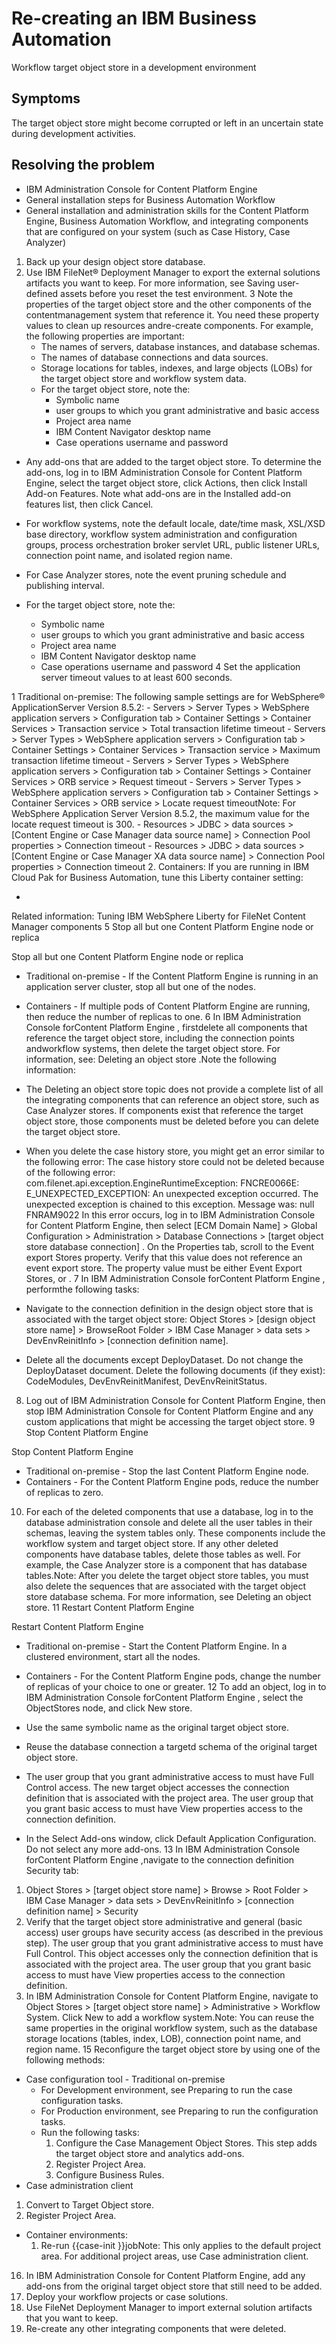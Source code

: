 # Re-creating an IBM Business Automation
Workflow target object store in a
development environment

## Symptoms

The target object store might become corrupted or left
in an uncertain state during development activities.

## Resolving the problem

- IBM Administration Console for
Content Platform Engine
- General installation steps for Business Automation Workflow
- General installation and administration skills for the Content Platform Engine, Business Automation Workflow, and integrating
components that are configured on your system (such as Case History, Case Analyzer)

1. Back up your design object store database.
2. Use IBM
FileNet® Deployment Manager to export the
external solutions artifacts you want to keep. For more information, see Saving user-defined assets before you reset the test environment.
3 Note the properties of the target object store and the other components of the contentmanagement system that reference it. You need these property values to clean up resources andre-create components. For example, the following properties are important:
    - The names of servers, database instances, and database schemas.
    - The names of database connections and data sources.
    - Storage locations for tables, indexes, and large objects (LOBs) for the target object store and
workflow system data.
    - For the target object store, note the:
        - Symbolic name
        - user groups to which you grant administrative and basic access
        - Project area name
        - IBM Content
Navigator
desktop name
        - Case operations username and password
- Any add-ons that are added to the target object store. To determine the add-ons, log in to
IBM Administration Console for
Content Platform Engine, select the
target object store, click Actions, then click Install Add-on
Features. Note what add-ons are in the Installed add-on features list, then click
Cancel.
- For workflow systems, note the default locale, date/time mask, XSL/XSD base directory, workflow
system administration and configuration groups, process orchestration broker servlet URL, public
listener URLs, connection point name, and isolated region name.
- For Case Analyzer stores, note the event pruning schedule and publishing interval.

- For the target object store, note the:
    - Symbolic name
    - user groups to which you grant administrative and basic access
    - Project area name
    - IBM Content Navigator desktop name
    - Case operations username and password
4 Set the application server timeout values to at least 600 seconds.

1 Traditional on-premise: The following sample settings are for WebSphere® ApplicationServer Version 8.5.2:
    - Servers > Server
Types > WebSphere application servers > Configuration
tab > Container Settings > Container
Services > Transaction service > Total transaction lifetime
timeout
    - Servers > Server
Types > WebSphere application servers > Configuration
tab > Container Settings > Container
Services > Transaction service > Maximum transaction
lifetime timeout
    - Servers > Server
Types > WebSphere application servers > Configuration
tab > Container Settings > Container
Services > ORB service > Request
timeout
    - Servers > Server
Types > WebSphere application servers > Configuration
tab > Container Settings > Container
Services > ORB service > Locate request
timeoutNote: For WebSphere Application
Server Version 8.5.2, the maximum
value for the locate request timeout is 300.
    - Resources > JDBC > data sources >  [Content Engine or Case Manager data source name]  > Connection Pool properties > Connection timeout
    - Resources > JDBC > data sources >  [Content Engine or Case Manager XA data source name] > Connection Pool properties > Connection timeout
2. Containers: If you are running in IBM Cloud Pak for Business
Automation, tune this Liberty container setting:

- <server>
<transaction
clientInactivityTimeout=1800s 
propogatedOrBMTTranLifetimeTimeout=1800s 
totalTranLifetimeTimeout=1800s
/>
</server>
Related information: Tuning IBM
WebSphere Liberty for FileNet Content
Manager
components
5 Stop all but one Content Platform Engine node or replica

Stop all but one Content Platform Engine
node or replica

- Traditional on-premise - If the Content Platform Engine is running in an application
server cluster, stop all but one of the nodes.
- Containers - If multiple pods of Content Platform Engine are running, then reduce the
number of replicas to one.
6 In IBM Administration Console forContent Platform Engine , firstdelete all components that reference the target object store, including the connection points andworkflow systems, then delete the target object store. For information, see: Deleting an object store .Note the following information:

- The Deleting an object store topic does not provide a complete list of all the integrating
components that can reference an object store, such as Case Analyzer stores. If components exist
that reference the target object store, those components must be deleted before you can delete the
target object store.
- When you delete the case history store, you might get an error similar to the following error:
The case history store could not be deleted because of the following error: 
com.filenet.api.exception.EngineRuntimeException: FNCRE0066E: 
E\_UNEXPECTED\_EXCEPTION: An unexpected exception occurred. The unexpected 
exception is chained to this exception. Message was: null FNRAM9022
In this error
occurs, log in to IBM Administration Console for
Content Platform Engine, then select [ECM Domain Name] > Global
Configuration > Administration > Database
Connections > [target object store database
connection] . On the Properties tab, scroll to the
Event export Stores property. Verify that this value does not reference an event export store. The
property value must be either Event Export Stores, or <No items
found>.
7 In IBM Administration Console forContent Platform Engine , performthe following tasks:

- Navigate to the connection definition in the design object store that is associated with the
target object store: Object Stores >  [design object store name] > BrowseRoot Folder > IBM Case Manager > data sets > DevEnvReinitInfo > [connection definition name].
- Delete all the documents except DeployDataset. Do not change the DeployDataset document. Delete
the following documents (if they exist): CodeModules, DevEnvReinitManifest, DevEnvReinitStatus.
8. Log out of IBM Administration Console for
Content Platform Engine,
then stop IBM Administration Console for
Content Platform Engine and
any custom applications that might be accessing the target object store.
9 Stop Content Platform Engine

Stop Content Platform Engine

- Traditional on-premise - Stop the last Content Platform Engine node.
- Containers - For the Content Platform Engine pods, reduce the number of
replicas to zero.
10. For each of the deleted components that use a database, log in to the database administration
console and delete all the user tables in their schemas, leaving the system tables only. These
components include the workflow system and target object store. If any other deleted components have
database tables, delete those tables as well. For example, the Case Analyzer store is a component
that has database tables.Note: After you delete the target object store tables, you must also delete
the sequences that are associated with the target object store database schema. For more
information, see Deleting an object store.
11 Restart Content Platform Engine

Restart Content Platform Engine

- Traditional on-premise - Start the Content Platform Engine. In a clustered environment,
start all the nodes.
- Containers - For the Content Platform Engine pods, change the number of
replicas of your choice to one or greater.
12 To add an object, log in to IBM Administration Console forContent Platform Engine , select the ObjectStores node, and click New store.

- Use the same symbolic name as the original target object store.
- Reuse the database connection a targetd schema of the original target object store.
- The user group that you grant administrative access to must have Full Control access. The new
target object accesses the connection definition that is associated with the project area. The user
group that you grant basic access to must have View properties access to the connection definition.
- In the Select Add-ons window, click Default Application
Configuration. Do not select any more add-ons.
13 In IBM Administration Console forContent Platform Engine ,navigate to the connection definition Security tab:

1. Object Stores > [target object store name] > Browse > Root Folder > IBM Case Manager > data sets > DevEnvReinitInfo > [connection definition name] > Security
2. Verify that the target object store administrative and general (basic access) user groups have
security access (as described in the previous step). The user group that you grant administrative
access to must have Full Control. This object accesses only the connection definition that is
associated with the project area. The user group that you grant basic access to must have View
properties access to the connection definition.
14. In IBM Administration Console for
Content Platform Engine,
navigate to Object Stores > [target object store
name] > Administrative > Workflow
System. Click New to add a workflow
system.Note: You can reuse the same properties in the original workflow system, such as the database
storage locations (tables, index, LOB), connection point name, and region name.
15 Reconfigure the target object store by using one of the following methods:

- Case configuration tool - Traditional on-premise
    - For Development environment, see Preparing to run the case configuration tasks.
    - For Production environment, see Preparing to run the configuration tasks.
    - Run the following tasks:
        1. Configure the Case Management Object Stores. This step adds the target object store and
analytics add-ons.
        2. Register Project Area.
        3. Configure Business Rules.
- Case administration client

1. Convert to Target Object store.
2. Register Project Area.

- Container environments:
    1. Re-run {{case-init }}jobNote: This only applies to the default project area.
For additional project areas, use Case administration client.
16. In IBM Administration Console for
Content Platform Engine, add any
add-ons from the original target object store that still need to be added.
17. Deploy your workflow projects or case solutions.
18. Use FileNet Deployment
Manager to import
external solution artifacts that you want to keep.
19. Re-create any other integrating components that were deleted.